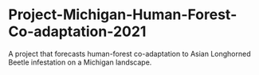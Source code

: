 # Project-Michigan-Human-Forest-Co-adaptation-2021
A project that forecasts human-forest co-adaptation to Asian Longhorned Beetle infestation on a Michigan landscape.
